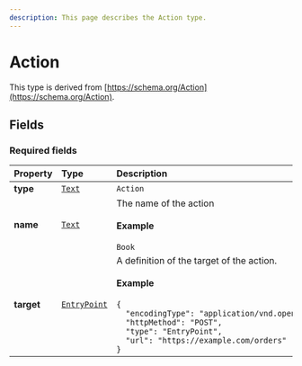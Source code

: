 ```yaml
---
description: This page describes the Action type.
---
```


# Action

This type is derived from [https://schema.org/Action](https://schema.org/Action).

## **Fields**

### **Required fields**
    
<table>
  <thead>
    <tr>
      <th style="text-align:left">Property</th>
      <th style="text-align:left">Type</th>
      <th style="text-align:left">Description</th>
    </tr>
  </thead>
  <tbody>
    <tr>
      <td style="text-align:left"><b>type</b></td>
      <td style="text-align:left">
        <a href="https://schema.org/Text"><code>Text</code></a>
      </td>
      <td style="text-align:left">
        <code>Action</code>
      </td>
    </tr>
    <tr>
      <td style="text-align:left"><b>name</b></td>
      <td style="text-align:left">
        <a href="https://schema.org/Text"><code>Text</code></a>
      </td>
      <td style="text-align:left">
        The name of the action</br></br><b>Example</b></br></br><code>Book</code>
      </td>
    </tr>
    <tr>
      <td style="text-align:left"><b>target</b></td>
      <td style="text-align:left">
        <a href="https://docs.openactive.io/model/types/entrypoint"><code>EntryPoint</code></a>
      </td>
      <td style="text-align:left">
        A definition of the target of the action.</br></br><b>Example</b></br></br><code>{<br/>&nbsp;&nbsp;&quot;encodingType&quot;:&nbsp;&quot;application/vnd.openactive.v1.0+json&quot;,<br/>&nbsp;&nbsp;&quot;httpMethod&quot;:&nbsp;&quot;POST&quot;,<br/>&nbsp;&nbsp;&quot;type&quot;:&nbsp;&quot;EntryPoint&quot;,<br/>&nbsp;&nbsp;&quot;url&quot;:&nbsp;&quot;https://example.com/orders&quot;<br/>}</code>
      </td>
    </tr>
  </tbody>
</table>


